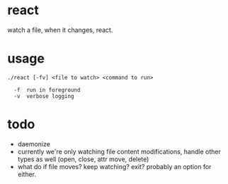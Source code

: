 react
=====

watch a file, when it changes, react.

usage
=====
    ./react [-fv] <file to watch> <command to run>
    
      -f  run in foreground
      -v  verbose logging

todo
====

* daemonize
* currently we're only watching file content modifications, handle other types as well (open, close, attr move, delete)
* what do if file moves? keep watching? exit? probably an option for either.

